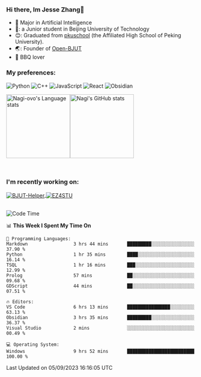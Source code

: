 ### Hi there, Im Jesse Zhang👋
- :orange_book: Major in Artificial Intelligence
- 🔬: a Junior student in Beijing University of Technology
- 😊: Graduated from [pkuschool](https://www.pkuschool.edu.cn/) (the Affiliated High School of Peking University).
- 🌏: Founder of [Open-BJUT](https://github.com/Open-BJUT)
- :meat_on_bone: BBQ lover

### My preferences:
![Python](https://img.shields.io/badge/python-3670A0?style=for-the-badge&logo=python&logoColor=ffdd54)
![C++](https://img.shields.io/badge/c++-%2300599C.svg?style=for-the-badge&logo=c%2B%2B&logoColor=white)
![JavaScript](https://img.shields.io/badge/javascript-%23323330.svg?style=for-the-badge&logo=javascript&logoColor=%23F7DF1E)
![React](https://img.shields.io/badge/react-%2320232a.svg?style=for-the-badge&logo=react&logoColor=%2361DAFB)
![Obsidian](https://img.shields.io/badge/Obsidian-%23483699.svg?style=for-the-badge&logo=obsidian&logoColor=white)
 <!-- ![Docker](https://img.shields.io/badge/docker-%230db7ed.svg?style=for-the-badge&logo=docker&logoColor=white) -->


<div style="display:flex; flex-wrap:wrap; height: 200px;">
  <img height="170" src="https://github-readme-stats-git-main-nagi-ovo.vercel.app/api/top-langs/?username=Nagi-ovo&hide=css,scss,html,java,typescript&layout=compact&card_width=345&card_height=400" alt="Nagi-ovo's Language stats">
  <img height="170" src="https://github-readme-stats-git-main-nagi-ovo.vercel.app/api?username=Nagi-ovo&show_icons=true&theme=radical" alt="Nagi's GitHub stats">
</div>

### I'm recently working on:</a>

 <div>
<a href="https://github.com/Open-BJUT/BJUT-Helper">
  <img align="center" src="https://github-readme-stats-git-main-nagi-ovo.vercel.app/api/pin/?username=Nagi-ovo&repo=BJUT-Helper" alt="BJUT-Helper">
</a>
<a href="https://github.com/Nagi-ovo/EZ4STU">
  <img align="center" src="https://github-readme-stats-git-main-nagi-ovo.vercel.app/api/pin/?username=Nagi-ovo&repo=EZ4STU" alt="EZ4STU">
</a>  
</div>

<br />

<!--START_SECTION:waka-->
![Code Time](http://img.shields.io/badge/Code%20Time-176%20hrs%2033%20mins-blue)

📊 **This Week I Spent My Time On** 

```text
💬 Programming Languages: 
Markdown                 3 hrs 44 mins       █████████░░░░░░░░░░░░░░░░   37.90 % 
Python                   1 hr 35 mins        ████░░░░░░░░░░░░░░░░░░░░░   16.14 % 
TSQL                     1 hr 16 mins        ███░░░░░░░░░░░░░░░░░░░░░░   12.99 % 
Prolog                   57 mins             ██░░░░░░░░░░░░░░░░░░░░░░░   09.68 % 
GDScript                 44 mins             ██░░░░░░░░░░░░░░░░░░░░░░░   07.51 % 

🔥 Editors: 
VS Code                  6 hrs 13 mins       ████████████████░░░░░░░░░   63.13 % 
Obsidian                 3 hrs 35 mins       █████████░░░░░░░░░░░░░░░░   36.37 % 
Visual Studio            2 mins              ░░░░░░░░░░░░░░░░░░░░░░░░░   00.49 % 

💻 Operating System: 
Windows                  9 hrs 52 mins       █████████████████████████   100.00 % 
```


 Last Updated on 05/09/2023 16:16:05 UTC
<!--END_SECTION:waka-->



